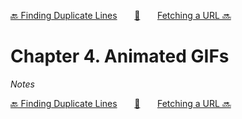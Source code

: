 [🔙 Finding Duplicate Lines][previous-chapter]&nbsp;&nbsp;&nbsp;&nbsp;&nbsp;&nbsp;&nbsp;[🏡][readme]&nbsp;&nbsp;&nbsp;&nbsp;&nbsp;&nbsp;&nbsp;[Fetching a URL 🔜][upcoming-chapter]

# Chapter 4. Animated GIFs

_Notes_

[🔙 Finding Duplicate Lines][previous-chapter]&nbsp;&nbsp;&nbsp;&nbsp;&nbsp;&nbsp;&nbsp;[🏡][readme]&nbsp;&nbsp;&nbsp;&nbsp;&nbsp;&nbsp;&nbsp;[Fetching a URL 🔜][upcoming-chapter]

[readme]: README.md
[previous-chapter]: ch003-finding-duplicate-lines.md
[upcoming-chapter]: ch005-fetching-a-url.md